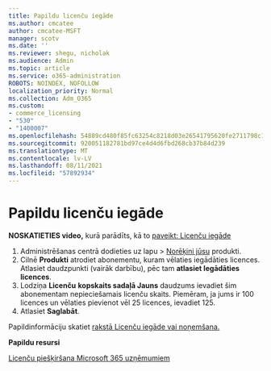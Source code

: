```yaml
---
title: Papildu licenču iegāde
ms.author: cmcatee
author: cmcatee-MSFT
manager: scotv
ms.date: ''
ms.reviewer: shegu, nicholak
ms.audience: Admin
ms.topic: article
ms.service: o365-administration
ROBOTS: NOINDEX, NOFOLLOW
localization_priority: Normal
ms.collection: Adm_O365
ms.custom:
- commerce_licensing
- "530"
- "1400007"
ms.openlocfilehash: 54889cd480f85fc63254c8218d03e26541795620fe2711798c19c9c503637f92
ms.sourcegitcommit: 920051182781bd97ce4d4d6fbd268cb37b84d239
ms.translationtype: MT
ms.contentlocale: lv-LV
ms.lasthandoff: 08/11/2021
ms.locfileid: "57892934"
---
```

# <a name="buy-additional-licenses"></a>Papildu licenču iegāde

**NOSKATIETIES video,** kurā parādīts, kā to [paveikt: Licenču iegāde](https://go.microsoft.com/fwlink/p/?linkid=2154857)

1. Administrēšanas centrā dodieties uz lapu  >  [Norēķini jūsu](https://go.microsoft.com/fwlink/p/?linkid=842054) produkti.
2. Cilnē **Produkti** atrodiet abonementu, kuram vēlaties iegādāties licences. Atlasiet daudzpunkti (vairāk darbību), pēc tam **atlasiet Iegādāties licences**.
3. Lodziņa **Licenču** **kopskaits sadaļā Jauns** daudzums ievadiet šim abonementam nepieciešamais licenču skaits. Piemēram, ja jums ir 100 licences un vēlaties pievienot vēl 25 licences, ievadiet 125.
4. Atlasiet **Saglabāt**.

Papildinformāciju skatiet [rakstā Licenču iegāde vai noņemšana.](https://docs.microsoft.com/microsoft-365/commerce/licenses/buy-licenses)

**Papildu resursi**

[Licenču piešķiršana Microsoft 365 uzņēmumiem](https://docs.microsoft.com/microsoft-365/admin/manage/assign-licenses-to-users)